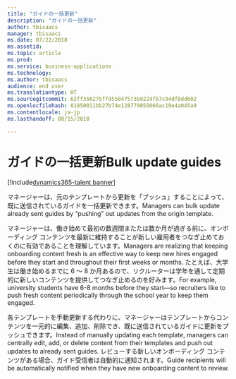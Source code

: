 ```yaml
---
title: "ガイドの一括更新"
description: "ガイドの一括更新"
author: tbisaacs
manager: tbisaacs
ms.date: 07/22/2018
ms.assetid: 
ms.topic: article
ms.prod: 
ms.service: business-applications
ms.technology: 
ms.author: tbisaacs
audience: end user
ms.translationtype: HT
ms.sourcegitcommit: 62ff356275ffd55047573b9224fb7c94df8dd602
ms.openlocfilehash: 81850011bb27b74e128779055666ac19e4a045a9
ms.contentlocale: ja-jp
ms.lasthandoff: 08/15/2018

---
```

#  <a name="bulk-update-guides"></a><span data-ttu-id="e2591-103">ガイドの一括更新</span><span class="sxs-lookup"><span data-stu-id="e2591-103">Bulk update guides</span></span>

[!include[dynamics365-talent banner](../../includes/dynamics365-talent.md)]





<span data-ttu-id="e2591-104">マネージャーは、元のテンプレートから更新を「プッシュ」することによって、既に送信されているガイドを一括更新できます。</span><span class="sxs-lookup"><span data-stu-id="e2591-104">Managers can bulk update already sent guides by “pushing” out updates from the origin template.</span></span>

<span data-ttu-id="e2591-105">マネージャーは、働き始めて最初の数週間またたは数か月が過ぎる前に、オンボーディング コンテンツを最新に維持することが新しい雇用者をつなぎ止めておくのに有効であることを理解しています。</span><span class="sxs-lookup"><span data-stu-id="e2591-105">Managers are realizing that keeping onboarding content fresh is an effective way to keep new hires engaged before they start and throughout their first weeks or months.</span></span> <span data-ttu-id="e2591-106">たとえば、大学生は働き始めるまでに 6 ～ 8 か月あるので、リクルーターは学年を通して定期的に新しいコンテンツを提供してつなぎ止めるのを好みます。</span><span class="sxs-lookup"><span data-stu-id="e2591-106">For example, university students have 6-8 months before they start—so recruiters like to push fresh content periodically through the school year to keep them engaged.</span></span>

<span data-ttu-id="e2591-107">各テンプレートを手動更新する代わりに、マネージャーはテンプレートからコンテンツを一元的に編集、追加、削除でき、既に送信されているガイドに更新をプッシュできます。</span><span class="sxs-lookup"><span data-stu-id="e2591-107">Instead of manually updating each template, managers can centrally edit, add, or delete content from their templates and push out updates to already sent guides.</span></span> <span data-ttu-id="e2591-108">レビューする新しいオンボーディング コンテンツがある場合、ガイド受信者は自動的に通知されます。</span><span class="sxs-lookup"><span data-stu-id="e2591-108">Guide recipients will be automatically notified when they have new onboarding content to review.</span></span> 

<!--
## Who uses this feature
All customers
## License required
Talent license 
## Development status
In development
## Target timeframe
* Public Preview: July
-->

